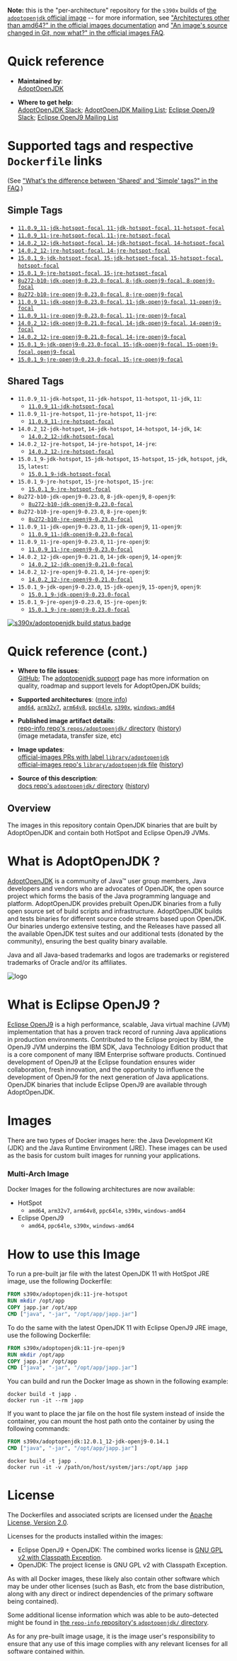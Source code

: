 <!--

********************************************************************************

WARNING:

    DO NOT EDIT "adoptopenjdk/README.md"

    IT IS AUTO-GENERATED

    (from the other files in "adoptopenjdk/" combined with a set of templates)

********************************************************************************

-->

**Note:** this is the "per-architecture" repository for the `s390x` builds of [the `adoptopenjdk` official image](https://hub.docker.com/_/adoptopenjdk) -- for more information, see ["Architectures other than amd64?" in the official images documentation](https://github.com/docker-library/official-images#architectures-other-than-amd64) and ["An image's source changed in Git, now what?" in the official images FAQ](https://github.com/docker-library/faq#an-images-source-changed-in-git-now-what).

# Quick reference

-	**Maintained by**:  
	[AdoptOpenJDK](https://github.com/AdoptOpenJDK/openjdk-docker)

-	**Where to get help**:  
	[AdoptOpenJDK Slack](https://adoptopenjdk.net/slack.html); [AdoptOpenJDK Mailing List](https://mail.openjdk.java.net/mailman/listinfo/adoption-discuss); [Eclipse OpenJ9 Slack](https://www.eclipse.org/openj9/oj9_joinslack.html); [Eclipse OpenJ9 Mailing List](https://dev.eclipse.org/mailman/listinfo/openj9-dev)

# Supported tags and respective `Dockerfile` links

(See ["What's the difference between 'Shared' and 'Simple' tags?" in the FAQ](https://github.com/docker-library/faq#whats-the-difference-between-shared-and-simple-tags).)

## Simple Tags

-	[`11.0.9_11-jdk-hotspot-focal`, `11-jdk-hotspot-focal`, `11-hotspot-focal`](https://github.com/AdoptOpenJDK/openjdk-docker/blob/9b88ff88450a006bb669e4def8dab866e56baad9/11/jdk/ubuntu/Dockerfile.hotspot.releases.full)
-	[`11.0.9_11-jre-hotspot-focal`, `11-jre-hotspot-focal`](https://github.com/AdoptOpenJDK/openjdk-docker/blob/9b88ff88450a006bb669e4def8dab866e56baad9/11/jre/ubuntu/Dockerfile.hotspot.releases.full)
-	[`14.0.2_12-jdk-hotspot-focal`, `14-jdk-hotspot-focal`, `14-hotspot-focal`](https://github.com/AdoptOpenJDK/openjdk-docker/blob/9b88ff88450a006bb669e4def8dab866e56baad9/14/jdk/ubuntu/Dockerfile.hotspot.releases.full)
-	[`14.0.2_12-jre-hotspot-focal`, `14-jre-hotspot-focal`](https://github.com/AdoptOpenJDK/openjdk-docker/blob/9b88ff88450a006bb669e4def8dab866e56baad9/14/jre/ubuntu/Dockerfile.hotspot.releases.full)
-	[`15.0.1_9-jdk-hotspot-focal`, `15-jdk-hotspot-focal`, `15-hotspot-focal`, `hotspot-focal`](https://github.com/AdoptOpenJDK/openjdk-docker/blob/9b88ff88450a006bb669e4def8dab866e56baad9/15/jdk/ubuntu/Dockerfile.hotspot.releases.full)
-	[`15.0.1_9-jre-hotspot-focal`, `15-jre-hotspot-focal`](https://github.com/AdoptOpenJDK/openjdk-docker/blob/9b88ff88450a006bb669e4def8dab866e56baad9/15/jre/ubuntu/Dockerfile.hotspot.releases.full)
-	[`8u272-b10-jdk-openj9-0.23.0-focal`, `8-jdk-openj9-focal`, `8-openj9-focal`](https://github.com/AdoptOpenJDK/openjdk-docker/blob/9b88ff88450a006bb669e4def8dab866e56baad9/8/jdk/ubuntu/Dockerfile.openj9.releases.full)
-	[`8u272-b10-jre-openj9-0.23.0-focal`, `8-jre-openj9-focal`](https://github.com/AdoptOpenJDK/openjdk-docker/blob/9b88ff88450a006bb669e4def8dab866e56baad9/8/jre/ubuntu/Dockerfile.openj9.releases.full)
-	[`11.0.9_11-jdk-openj9-0.23.0-focal`, `11-jdk-openj9-focal`, `11-openj9-focal`](https://github.com/AdoptOpenJDK/openjdk-docker/blob/9b88ff88450a006bb669e4def8dab866e56baad9/11/jdk/ubuntu/Dockerfile.openj9.releases.full)
-	[`11.0.9_11-jre-openj9-0.23.0-focal`, `11-jre-openj9-focal`](https://github.com/AdoptOpenJDK/openjdk-docker/blob/9b88ff88450a006bb669e4def8dab866e56baad9/11/jre/ubuntu/Dockerfile.openj9.releases.full)
-	[`14.0.2_12-jdk-openj9-0.21.0-focal`, `14-jdk-openj9-focal`, `14-openj9-focal`](https://github.com/AdoptOpenJDK/openjdk-docker/blob/9b88ff88450a006bb669e4def8dab866e56baad9/14/jdk/ubuntu/Dockerfile.openj9.releases.full)
-	[`14.0.2_12-jre-openj9-0.21.0-focal`, `14-jre-openj9-focal`](https://github.com/AdoptOpenJDK/openjdk-docker/blob/9b88ff88450a006bb669e4def8dab866e56baad9/14/jre/ubuntu/Dockerfile.openj9.releases.full)
-	[`15.0.1_9-jdk-openj9-0.23.0-focal`, `15-jdk-openj9-focal`, `15-openj9-focal`, `openj9-focal`](https://github.com/AdoptOpenJDK/openjdk-docker/blob/9b88ff88450a006bb669e4def8dab866e56baad9/15/jdk/ubuntu/Dockerfile.openj9.releases.full)
-	[`15.0.1_9-jre-openj9-0.23.0-focal`, `15-jre-openj9-focal`](https://github.com/AdoptOpenJDK/openjdk-docker/blob/9b88ff88450a006bb669e4def8dab866e56baad9/15/jre/ubuntu/Dockerfile.openj9.releases.full)

## Shared Tags

-	`11.0.9_11-jdk-hotspot`, `11-jdk-hotspot`, `11-hotspot`, `11-jdk`, `11`:
	-	[`11.0.9_11-jdk-hotspot-focal`](https://github.com/AdoptOpenJDK/openjdk-docker/blob/9b88ff88450a006bb669e4def8dab866e56baad9/11/jdk/ubuntu/Dockerfile.hotspot.releases.full)
-	`11.0.9_11-jre-hotspot`, `11-jre-hotspot`, `11-jre`:
	-	[`11.0.9_11-jre-hotspot-focal`](https://github.com/AdoptOpenJDK/openjdk-docker/blob/9b88ff88450a006bb669e4def8dab866e56baad9/11/jre/ubuntu/Dockerfile.hotspot.releases.full)
-	`14.0.2_12-jdk-hotspot`, `14-jdk-hotspot`, `14-hotspot`, `14-jdk`, `14`:
	-	[`14.0.2_12-jdk-hotspot-focal`](https://github.com/AdoptOpenJDK/openjdk-docker/blob/9b88ff88450a006bb669e4def8dab866e56baad9/14/jdk/ubuntu/Dockerfile.hotspot.releases.full)
-	`14.0.2_12-jre-hotspot`, `14-jre-hotspot`, `14-jre`:
	-	[`14.0.2_12-jre-hotspot-focal`](https://github.com/AdoptOpenJDK/openjdk-docker/blob/9b88ff88450a006bb669e4def8dab866e56baad9/14/jre/ubuntu/Dockerfile.hotspot.releases.full)
-	`15.0.1_9-jdk-hotspot`, `15-jdk-hotspot`, `15-hotspot`, `15-jdk`, `hotspot`, `jdk`, `15`, `latest`:
	-	[`15.0.1_9-jdk-hotspot-focal`](https://github.com/AdoptOpenJDK/openjdk-docker/blob/9b88ff88450a006bb669e4def8dab866e56baad9/15/jdk/ubuntu/Dockerfile.hotspot.releases.full)
-	`15.0.1_9-jre-hotspot`, `15-jre-hotspot`, `15-jre`:
	-	[`15.0.1_9-jre-hotspot-focal`](https://github.com/AdoptOpenJDK/openjdk-docker/blob/9b88ff88450a006bb669e4def8dab866e56baad9/15/jre/ubuntu/Dockerfile.hotspot.releases.full)
-	`8u272-b10-jdk-openj9-0.23.0`, `8-jdk-openj9`, `8-openj9`:
	-	[`8u272-b10-jdk-openj9-0.23.0-focal`](https://github.com/AdoptOpenJDK/openjdk-docker/blob/9b88ff88450a006bb669e4def8dab866e56baad9/8/jdk/ubuntu/Dockerfile.openj9.releases.full)
-	`8u272-b10-jre-openj9-0.23.0`, `8-jre-openj9`:
	-	[`8u272-b10-jre-openj9-0.23.0-focal`](https://github.com/AdoptOpenJDK/openjdk-docker/blob/9b88ff88450a006bb669e4def8dab866e56baad9/8/jre/ubuntu/Dockerfile.openj9.releases.full)
-	`11.0.9_11-jdk-openj9-0.23.0`, `11-jdk-openj9`, `11-openj9`:
	-	[`11.0.9_11-jdk-openj9-0.23.0-focal`](https://github.com/AdoptOpenJDK/openjdk-docker/blob/9b88ff88450a006bb669e4def8dab866e56baad9/11/jdk/ubuntu/Dockerfile.openj9.releases.full)
-	`11.0.9_11-jre-openj9-0.23.0`, `11-jre-openj9`:
	-	[`11.0.9_11-jre-openj9-0.23.0-focal`](https://github.com/AdoptOpenJDK/openjdk-docker/blob/9b88ff88450a006bb669e4def8dab866e56baad9/11/jre/ubuntu/Dockerfile.openj9.releases.full)
-	`14.0.2_12-jdk-openj9-0.21.0`, `14-jdk-openj9`, `14-openj9`:
	-	[`14.0.2_12-jdk-openj9-0.21.0-focal`](https://github.com/AdoptOpenJDK/openjdk-docker/blob/9b88ff88450a006bb669e4def8dab866e56baad9/14/jdk/ubuntu/Dockerfile.openj9.releases.full)
-	`14.0.2_12-jre-openj9-0.21.0`, `14-jre-openj9`:
	-	[`14.0.2_12-jre-openj9-0.21.0-focal`](https://github.com/AdoptOpenJDK/openjdk-docker/blob/9b88ff88450a006bb669e4def8dab866e56baad9/14/jre/ubuntu/Dockerfile.openj9.releases.full)
-	`15.0.1_9-jdk-openj9-0.23.0`, `15-jdk-openj9`, `15-openj9`, `openj9`:
	-	[`15.0.1_9-jdk-openj9-0.23.0-focal`](https://github.com/AdoptOpenJDK/openjdk-docker/blob/9b88ff88450a006bb669e4def8dab866e56baad9/15/jdk/ubuntu/Dockerfile.openj9.releases.full)
-	`15.0.1_9-jre-openj9-0.23.0`, `15-jre-openj9`:
	-	[`15.0.1_9-jre-openj9-0.23.0-focal`](https://github.com/AdoptOpenJDK/openjdk-docker/blob/9b88ff88450a006bb669e4def8dab866e56baad9/15/jre/ubuntu/Dockerfile.openj9.releases.full)

[![s390x/adoptopenjdk build status badge](https://img.shields.io/jenkins/s/https/doi-janky.infosiftr.net/job/multiarch/job/s390x/job/adoptopenjdk.svg?label=s390x/adoptopenjdk%20%20build%20job)](https://doi-janky.infosiftr.net/job/multiarch/job/s390x/job/adoptopenjdk/)

# Quick reference (cont.)

-	**Where to file issues**:  
	[GitHub](https://github.com/AdoptOpenJDK/openjdk-docker/issues); The [adoptopenjdk support](https://adoptopenjdk.net/support.html) page has more information on quality, roadmap and support levels for AdoptOpenJDK builds;

-	**Supported architectures**: ([more info](https://github.com/docker-library/official-images#architectures-other-than-amd64))  
	[`amd64`](https://hub.docker.com/r/amd64/adoptopenjdk/), [`arm32v7`](https://hub.docker.com/r/arm32v7/adoptopenjdk/), [`arm64v8`](https://hub.docker.com/r/arm64v8/adoptopenjdk/), [`ppc64le`](https://hub.docker.com/r/ppc64le/adoptopenjdk/), [`s390x`](https://hub.docker.com/r/s390x/adoptopenjdk/), [`windows-amd64`](https://hub.docker.com/r/winamd64/adoptopenjdk/)

-	**Published image artifact details**:  
	[repo-info repo's `repos/adoptopenjdk/` directory](https://github.com/docker-library/repo-info/blob/master/repos/adoptopenjdk) ([history](https://github.com/docker-library/repo-info/commits/master/repos/adoptopenjdk))  
	(image metadata, transfer size, etc)

-	**Image updates**:  
	[official-images PRs with label `library/adoptopenjdk`](https://github.com/docker-library/official-images/pulls?q=label%3Alibrary%2Fadoptopenjdk)  
	[official-images repo's `library/adoptopenjdk` file](https://github.com/docker-library/official-images/blob/master/library/adoptopenjdk) ([history](https://github.com/docker-library/official-images/commits/master/library/adoptopenjdk))

-	**Source of this description**:  
	[docs repo's `adoptopenjdk/` directory](https://github.com/docker-library/docs/tree/master/adoptopenjdk) ([history](https://github.com/docker-library/docs/commits/master/adoptopenjdk))

## Overview

The images in this repository contain OpenJDK binaries that are built by AdoptOpenJDK and contain both HotSpot and Eclipse OpenJ9 JVMs.

# What is AdoptOpenJDK ?

[AdoptOpenJDK](https://adoptopenjdk.net/) is a community of Java™ user group members, Java developers and vendors who are advocates of OpenJDK, the open source project which forms the basis of the Java programming language and platform. AdoptOpenJDK provides prebuilt OpenJDK binaries from a fully open source set of build scripts and infrastructure. AdoptOpenJDK builds and tests binaries for different source code streams based upon OpenJDK. Our binaries undergo extensive testing, and the Releases have passed all the available OpenJDK test suites and our additional tests (donated by the community), ensuring the best quality binary available.

Java and all Java-based trademarks and logos are trademarks or registered trademarks of Oracle and/or its affiliates.

![logo](https://raw.githubusercontent.com/docker-library/docs/0db0af87e256d941bf011e3b5b06ca4a8edb6b84/adoptopenjdk/logo.png)

# What is Eclipse OpenJ9 ?

[Eclipse OpenJ9](https://www.eclipse.org/openj9/) is a high performance, scalable, Java virtual machine (JVM) implementation that has a proven track record of running Java applications in production environments. Contributed to the Eclipse project by IBM, the OpenJ9 JVM underpins the IBM SDK, Java Technology Edition product that is a core component of many IBM Enterprise software products. Continued development of OpenJ9 at the Eclipse foundation ensures wider collaboration, fresh innovation, and the opportunity to influence the development of OpenJ9 for the next generation of Java applications. OpenJDK binaries that include Eclipse OpenJ9 are available through AdoptOpenJDK.

# Images

There are two types of Docker images here: the Java Development Kit (JDK) and the Java Runtime Environment (JRE). These images can be used as the basis for custom built images for running your applications.

### Multi-Arch Image

Docker Images for the following architectures are now available:

-	HotSpot
	-	`amd64`, `arm32v7`, `arm64v8`, `ppc64le`, `s390x`, `windows-amd64`
-	Eclipse OpenJ9
	-	`amd64`, `ppc64le`, `s390x`, `windows-amd64`

# How to use this Image

To run a pre-built jar file with the latest OpenJDK 11 with HotSpot JRE image, use the following Dockerfile:

```dockerfile
FROM s390x/adoptopenjdk:11-jre-hotspot
RUN mkdir /opt/app
COPY japp.jar /opt/app
CMD ["java", "-jar", "/opt/app/japp.jar"]
```

To do the same with the latest OpenJDK 11 with Eclipse OpenJ9 JRE image, use the following Dockerfile:

```dockerfile
FROM s390x/adoptopenjdk:11-jre-openj9
RUN mkdir /opt/app
COPY japp.jar /opt/app
CMD ["java", "-jar", "/opt/app/japp.jar"]
```

You can build and run the Docker Image as shown in the following example:

```console
docker build -t japp .
docker run -it --rm japp
```

If you want to place the jar file on the host file system instead of inside the container, you can mount the host path onto the container by using the following commands:

```dockerfile
FROM s390x/adoptopenjdk:12.0.1_12-jdk-openj9-0.14.1
CMD ["java", "-jar", "/opt/app/japp.jar"]
```

```console
docker build -t japp .
docker run -it -v /path/on/host/system/jars:/opt/app japp
```

# License

The Dockerfiles and associated scripts are licensed under the [Apache License, Version 2.0](http://www.apache.org/licenses/LICENSE-2.0.html).

Licenses for the products installed within the images:

-	Eclipse OpenJ9 + OpenJDK: The combined works license is [GNU GPL v2 with Classpath Exception](http://openjdk.java.net/legal/gplv2+ce.html).
-	OpenJDK: The project license is GNU GPL v2 with Classpath Exception.

As with all Docker images, these likely also contain other software which may be under other licenses (such as Bash, etc from the base distribution, along with any direct or indirect dependencies of the primary software being contained).

Some additional license information which was able to be auto-detected might be found in [the `repo-info` repository's `adoptopenjdk/` directory](https://github.com/docker-library/repo-info/tree/master/repos/adoptopenjdk).

As for any pre-built image usage, it is the image user's responsibility to ensure that any use of this image complies with any relevant licenses for all software contained within.

